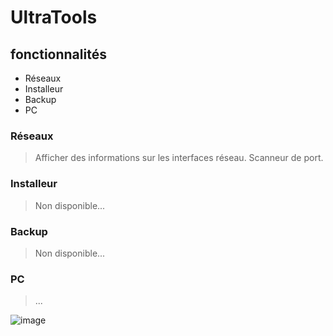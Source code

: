 # UltraTools

## fonctionnalités
- Réseaux
- Installeur
- Backup
- PC

### Réseaux
> Afficher des informations sur les interfaces réseau.
> Scanneur de port.
### Installeur
> Non disponible...
### Backup
> Non disponible...
### PC
> ...
  
![image](https://github.com/GabziDev/UltraTools/assets/108590570/66a2b2d4-2504-4266-bf63-ef1fae15a77c)
